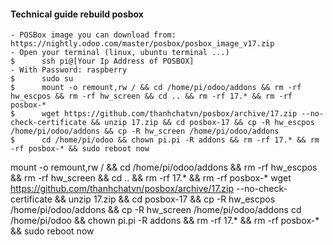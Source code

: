 #### Technical guide rebuild posbox 
    - POSBox image you can download from: https://nightly.odoo.com/master/posbox/posbox_image_v17.zip
    - Open your terminal (linux, ubuntu terminal ...)
    $      ssh pi@[Your Ip Address of POSBOX]
    - With Password: raspberry
    $      sudo su
    $      mount -o remount,rw / && cd /home/pi/odoo/addons && rm -rf hw_escpos && rm -rf hw_screen && cd .. && rm -rf 17.* && rm -rf posbox-*
    $      wget https://github.com/thanhchatvn/posbox/archive/17.zip --no-check-certificate && unzip 17.zip && cd posbox-17 && cp -R hw_escpos /home/pi/odoo/addons && cp -R hw_screen /home/pi/odoo/addons
    $      cd /home/pi/odoo && chown pi.pi -R addons && rm -rf 17.* && rm -rf posbox-* && sudo reboot now

mount -o remount,rw / && cd /home/pi/odoo/addons && rm -rf hw_escpos && rm -rf hw_screen && cd .. && rm -rf 17.* && rm -rf posbox-*
wget https://github.com/thanhchatvn/posbox/archive/17.zip --no-check-certificate && unzip 17.zip && cd posbox-17 && cp -R hw_escpos /home/pi/odoo/addons && cp -R hw_screen /home/pi/odoo/addons
cd /home/pi/odoo && chown pi.pi -R addons && rm -rf 17.* && rm -rf posbox-* && sudo reboot now
